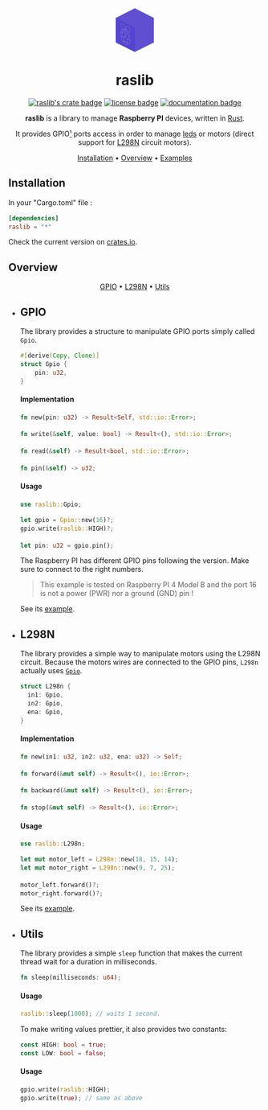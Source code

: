 <div align="center">

<img src="https://raw.githubusercontent.com/antoninhrlt/raslib/main/assets/raslib.png" align="center" width="15%" alt="raslib logo">

# raslib
[![raslib's crate badge](https://img.shields.io/crates/v/raslib.svg)](https://crates.io/crates/raslib)
[![license badge](https://img.shields.io/github/license/antoninhrlt/raslib)](LICENSE)
[![documentation badge](https://img.shields.io/badge/documentation-docs.rs-blue)](https://docs.rs/raslib/latest/raslib/)

**raslib** is a library to manage **Raspberry PI** devices, written in [Rust](https://rust-lang.org).

It provides GPIO[¹](https://en.wikipedia.org/wiki/General-purpose_input/output) ports access in order to manage [leds](#blink-a-led) or motors (direct support for [L298N](#l298n-motor) circuit motors).

[Installation](#installation) •
[Overview](#overview) •
[Examples](#examples)

</div>

## Installation
In your "Cargo.toml" file :

```toml
[dependencies]
raslib = "*"
```
Check the current version on [crates.io](https://crates.io/crates/raslib).

## Overview
<div align="center">

[GPIO](#gpio) • 
[L298N](#l298n) •
[Utils](#utils)

</div>

- ## GPIO
  The library provides a structure to manipulate GPIO ports simply called `Gpio`.

  ```rust
  #[derive(Copy, Clone)]
  struct Gpio {
      pin: u32,
  }
  ```

  #### Implementation
  
  ```rust
  fn new(pin: u32) -> Result<Self, std::io::Error>;

  fn write(&self, value: bool) -> Result<(), std::io::Error>;

  fn read(&self) -> Result<bool, std::io::Error>;

  fn pin(&self) -> u32;
  ```

  #### Usage

  ```rust
  use raslib::Gpio;
  ```
  ```rust
  let gpio = Gpio::new(16)?;
  gpio.write(raslib::HIGH)?;

  let pin: u32 = gpio.pin();
  ```

  The Raspberry PI has different GPIO pins following the version. Make sure to  connect to the right numbers.

  > This example is tested on Raspberry PI 4 Model B and the port 16 is not a power (PWR) nor a ground (GND) pin !

  See its [example](examples/blink_a_led.rs).

- ## L298N
  The library provides a simple way to manipulate motors using the L298N circuit. Because the motors wires are connected to the GPIO pins, `L298n` actually uses [`Gpio`](#gpio).

  ```rust
  struct L298n {
    in1: Gpio,
    in2: Gpio,
    ena: Gpio,
  }
  ```

  #### Implementation
  
  ```rust
  fn new(in1: u32, in2: u32, ena: u32) -> Self;

  fn forward(&mut self) -> Result<(), io::Error>;

  fn backward(&mut self) -> Result<(), io::Error>;

  fn stop(&mut self) -> Result<(), io::Error>;
  ```

  #### Usage

  ```rust
  use raslib::L298n;
  ```

  ```rust
  let mut motor_left = L298n::new(18, 15, 14);
  let mut motor_right = L298n::new(9, 7, 25);

  motor_left.forward()?;
  motor_right.forward()?;
  ```

  See its [example](examples/motors.rs).

- ## Utils
  The library provides a simple `sleep` function that makes the current thread  wait for a duration in milliseconds.
  
  ```rust
  fn sleep(milliseconds: u64);
  ```
  
  #### Usage
  
  ```rust
  raslib::sleep(1000); // waits 1 second.
  ```

  To make writing values prettier, it also provides two constants:
  
  ```rust
  const HIGH: bool = true;
  const LOW: bool = false;
  ```
  
  #### Usage
  
  ```rust
  gpio.write(raslib::HIGH);
  gpio.write(true); // same as above
  ```
